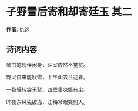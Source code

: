 # 子野雪后寄和却寄廷玉  其二

**作者**: 仇远

## 诗词内容

琴书笔砚伴闲身，斗室依然不觉贫。

野犬自来能吠雪，土牛此去且迎春。

一毡辗转衾无絮，四壁凄凉甑有尘。

昨夜东风先破冻，江梅冷眼笑何人。

